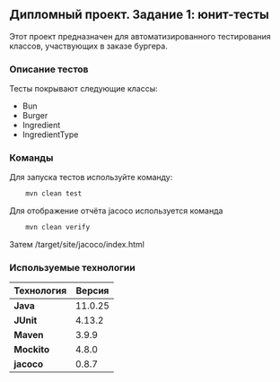 ## Дипломный проект. Задание 1: юнит-тесты
Этот проект предназначен для автоматизированного тестирования классов, участвующих в заказе бургера.

### Описание тестов 
Тесты покрывают следующие классы:
* Bun
* Burger
* Ingredient
* IngredientType

### Команды
Для запуска тестов используйте команду:
```sh
    mvn clean test
```
Для отображение отчёта jacoco используется команда
```sh
    mvn clean verify
```
Затем /target/site/jacoco/index.html

### Используемые технологии
| Технология   | Версия  |
|--------------|---------|
| **Java**     | 11.0.25 |
| **JUnit**    | 4.13.2  |
| **Maven**    | 3.9.9   |
| **Mockito**  | 4.8.0   |
| **jacoco**   | 0.8.7   |
 
 

